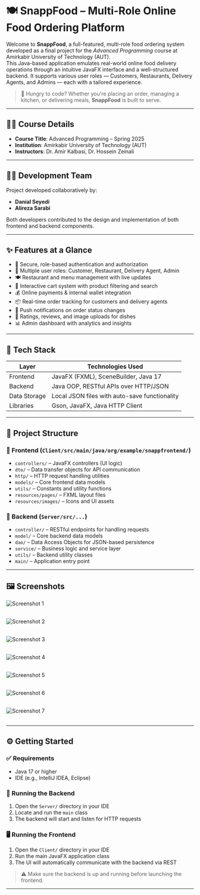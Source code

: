 # 🍽️ SnappFood – Multi-Role Online Food Ordering Platform

Welcome to **SnappFood**, a full-featured, multi-role food ordering system developed as a final project for the *Advanced Programming* course at Amirkabir University of Technology (AUT).  
This Java-based application emulates real-world online food delivery operations through an intuitive JavaFX interface and a well-structured backend. It supports various user roles — Customers, Restaurants, Delivery Agents, and Admins — each with a tailored experience.

> 🍔 Hungry to code? Whether you're placing an order, managing a kitchen, or delivering meals, **SnappFood** is built to serve.

---

## 🧑‍🏫 Course Details

- **Course Title**: Advanced Programming – Spring 2025  
- **Institution**: Amirkabir University of Technology (AUT)  
- **Instructors**: Dr. Amir Kalbasi, Dr. Hossein Zeinali  

---

## 👨‍💻 Development Team

Project developed collaboratively by:

- **Danial Seyedi**  
- **Alireza Sarabi**

Both developers contributed to the design and implementation of both frontend and backend components.

---

## ✨ Features at a Glance

- 🔐 Secure, role-based authentication and authorization  
- 👥 Multiple user roles: Customer, Restaurant, Delivery Agent, Admin  
- 🍽️ Restaurant and menu management with live updates  
- 🛒 Interactive cart system with product filtering and search  
- 💰 Online payments & internal wallet integration  
- 📦 Real-time order tracking for customers and delivery agents  
- 🔔 Push notifications on order status changes  
- 🌟 Ratings, reviews, and image uploads for dishes  
- 📊 Admin dashboard with analytics and insights  

---

## 🧱 Tech Stack

| Layer        | Technologies Used                                |
|--------------|--------------------------------------------------|
| Frontend     | JavaFX (FXML), SceneBuilder, Java 17             |
| Backend      | Java OOP, RESTful APIs over HTTP/JSON            |
| Data Storage | Local JSON files with auto-save functionality    |
| Libraries    | Gson, JavaFX, Java HTTP Client                   |

---

## 📁 Project Structure

### 🔹 Frontend (`Client/src/main/java/org/example/snappfrontend/`)

- `controllers/` – JavaFX controllers (UI logic)  
- `dto/` – Data transfer objects for API communication  
- `http/` – HTTP request handling utilities  
- `models/` – Core frontend data models  
- `utils/` – Constants and utility functions  
- `resources/pages/` – FXML layout files  
- `resources/images/` – Icons and UI assets  

### 🔹 Backend (`Server/src/...`)

- `controller/` – RESTful endpoints for handling requests  
- `model/` – Core backend data models  
- `dao/` – Data Access Objects for JSON-based persistence  
- `service/` – Business logic and service layer  
- `utils/` – Backend utility classes  
- `main/` – Application entry point  

---


## 🖼️ Screenshots

![Screenshot 1](screenshots/screenshot1.jpg) <br><br>



![Screenshot 2](screenshots/screenshot2.jpg)<br><br>



![Screenshot 3](screenshots/screenshot3.jpg)<br><br>  



![Screenshot 4](screenshots/screenshot4.jpg)<br><br> 



![Screenshot 5](screenshots/screenshot5.jpg)<br><br>  



![Screenshot 6](screenshots/screenshot6.jpg)<br><br>  



![Screenshot 7](screenshots/screenshot7.jpg)<br><br> 
  

---

## ⚙️ Getting Started

### ✅ Requirements

- Java 17 or higher  
- IDE (e.g., IntelliJ IDEA, Eclipse)  

### 🚀 Running the Backend

1. Open the `Server/` directory in your IDE  
2. Locate and run the `main` class  
3. The backend will start and listen for HTTP requests  

### 🖥️ Running the Frontend

1. Open the `Client/` directory in your IDE  
2. Run the main JavaFX application class  
3. The UI will automatically communicate with the backend via REST  

> ⚠️ Make sure the backend is up and running before launching the frontend.

---

